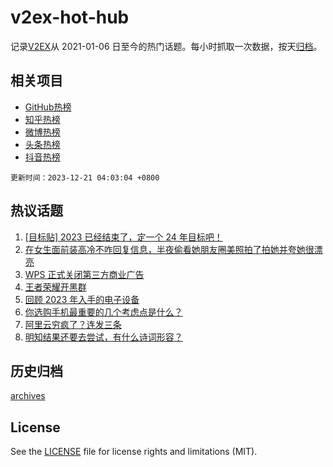 # v2ex-hot-hub

 记录[V2EX](https://www.v2ex.com/)从 2021-01-06 日至今的热门话题。每小时抓取一次数据，按天[归档](archives)。
 
 ## 相关项目

- [GitHub热榜](https://github.com/it985/github-hot-hub)
- [知乎热榜](https://github.com/it985/zhihu-hot-hub)
- [微博热榜](https://github.com/it985/weibo-hot-hub)
- [头条热榜](https://github.com/it985/toutiao-hot-hub)
- [抖音热榜](https://github.com/it985/douyin-hot-hub)


 `更新时间：2023-12-21 04:03:04 +0800`

## 热议话题

1. [[目标贴] 2023 已经结束了，定一个 24 年目标吧！](https://www.v2ex.com/t/1001902)
1. [在女生面前装高冷不咋回复信息，半夜偷看她朋友圈美照拍了拍她并夸她很漂亮](https://www.v2ex.com/t/1001821)
1. [WPS 正式关闭第三方商业广告](https://www.v2ex.com/t/1001833)
1. [王者荣耀开黑群](https://www.v2ex.com/t/1001826)
1. [回顾 2023 年入手的电子设备](https://www.v2ex.com/t/1001834)
1. [你选购手机最重要的几个考虑点是什么？](https://www.v2ex.com/t/1001895)
1. [阿里云穷疯了？连发三条](https://www.v2ex.com/t/1001855)
1. [明知结果还要去尝试，有什么诗词形容？](https://www.v2ex.com/t/1001937)

## 历史归档

[archives](archives)

## License

See the [LICENSE](LICENSE) file for license rights and limitations (MIT).
